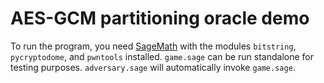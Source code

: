 # AES-GCM partitioning oracle demo

To run the program, you need [SageMath] with the modules `bitstring`,
`pycryptodome`, and `pwntools` installed. `game.sage` can be run standalone for
testing purposes. `adversary.sage` will automatically invoke `game.sage`.

[SageMath]: https://www.sagemath.org
